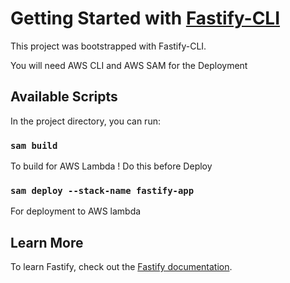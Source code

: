 # Getting Started with [Fastify-CLI](https://www.npmjs.com/package/fastify-cli)

This project was bootstrapped with Fastify-CLI.

You will need AWS CLI and AWS SAM for the Deployment

## Available Scripts

In the project directory, you can run:

### `sam build`

To build for AWS Lambda
! Do this before Deploy

### `sam deploy --stack-name fastify-app`

For deployment to AWS lambda

## Learn More

To learn Fastify, check out the [Fastify documentation](https://fastify.dev/docs/latest/).
